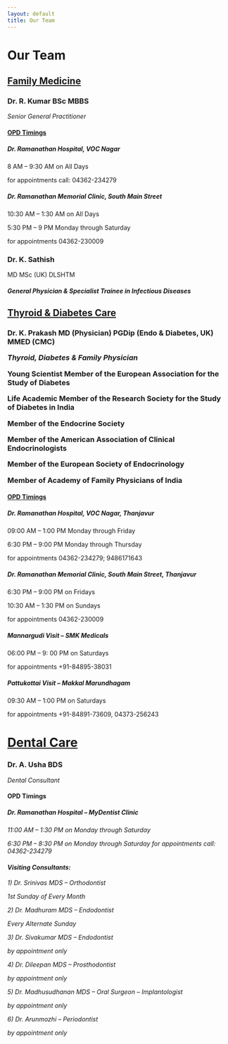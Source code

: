 ```yaml
---
layout: default
title: Our Team
---
```


<h1>Our Team </h1>
<h2><u>Family Medicine</u> </h2>


<h3><i class="fa fa-user-md fa-1x" aria-hidden="true"></i>  Dr. R. Kumar BSc MBBS </h3>

<i>Senior General Practitioner</i>

<h4><u>OPD Timings</u></h4>
<h5><i class="fa fa-hospital-o" aria-hidden="true"></i> Dr. Ramanathan Hospital, VOC Nagar</h5>

<i class="fa fa-arrow-circle-right" aria-hidden="true"></i> 8 AM – 9:30 AM on All Days

for appointments call: 04362-234279

<h5><i class="fa fa-hospital-o" aria-hidden="true"></i> Dr. Ramanathan Memorial Clinic, South Main Street</h5>

<i class="fa fa-arrow-circle-right" aria-hidden="true"></i> 10:30 AM – 1:30 AM on All Days

<i class="fa fa-arrow-circle-right" aria-hidden="true"></i> 5:30 PM – 9 PM Monday through Saturday

for appointments <i class="fa fa-phone-square" aria-hidden="true"></i> 04362-230009

 <h3><i class="fa fa-user-md fa-1x" aria-hidden="true"></i> Dr. K. Sathish </h3> MD MSc (UK)  DLSHTM

<h5><i>General Physician & Specialist Trainee in Infectious Diseases</i></h5>


<h2> <u>Thyroid & Diabetes Care </u></h2>

<h3><i class="fa fa-user-md fa-1x" aria-hidden="true"></i> Dr. K. Prakash MD (Physician) PGDip (Endo & Diabetes, UK) MMED (CMC)

<i>Thyroid, Diabetes & Family Physician</i>


<i class="fa fa-chevron-circle-right" aria-hidden="true"></i> Young Scientist Member of the European Association for the Study of Diabetes

<i class="fa fa-chevron-circle-right" aria-hidden="true"></i> Life Academic Member of the Research Society for the Study of Diabetes in India

<i class="fa fa-chevron-circle-right" aria-hidden="true"></i> Member of the Endocrine Society

<i class="fa fa-chevron-circle-right" aria-hidden="true"></i> Member of the American Association of Clinical Endocrinologists

<i class="fa fa-chevron-circle-right" aria-hidden="true"></i> Member of the European Society of Endocrinology

<i class="fa fa-chevron-circle-right" aria-hidden="true"></i> Member of Academy of Family Physicians of India

 

<h4><u>OPD Timings</u></h4>
<h5><i class="fa fa-hospital-o" aria-hidden="true"></i> Dr. Ramanathan Hospital, VOC Nagar, Thanjavur</h5>

<i class="fa fa-arrow-circle-right" aria-hidden="true"></i> 09:00 AM – 1:00 PM Monday through Friday

<i class="fa fa-arrow-circle-right" aria-hidden="true"></i> 6:30 PM – 9:00 PM Monday through Thursday

for appointments <i class="fa fa-phone-square" aria-hidden="true"></i> 04362-234279; 9486171643



<h5> Dr. Ramanathan Memorial Clinic, South Main Street, Thanjavur </h5>

<i class="fa fa-arrow-circle-right" aria-hidden="true"></i> 6:30 PM – 9:00 PM on Fridays

<i class="fa fa-arrow-circle-right" aria-hidden="true"></i> 10:30 AM – 1:30 PM on Sundays

for appointments <i class="fa fa-phone-square" aria-hidden="true"></i> 04362-230009



<h5> Mannargudi Visit – SMK Medicals </h5>

<i class="fa fa-arrow-circle-right" aria-hidden="true"></i> 06:00 PM – 9: 00 PM on Saturdays

for appointments <i class="fa fa-phone-square" aria-hidden="true"></i> +91-84895-38031

<h5> Pattukottai Visit – Makkal Marundhagam </h5>

<i class="fa fa-arrow-circle-right" aria-hidden="true"></i> 09:30 AM – 1:00 PM on Saturdays

for appointments <i class="fa fa-phone-square" aria-hidden="true"></i> +91-84891-73609, 04373-256243

<h1> <u>Dental Care </u></h1>

<h3><i class="fa fa-user-md fa-1x" aria-hidden="true"></i>Dr. A. Usha BDS </h3>
<i>Dental Consultant</i>

<h4><B>OPD Timings</B></h4>
<h5>Dr. Ramanathan Hospital – MyDentist Clinic</h5>

<i class="fa fa-arrow-circle-right" aria-hidden="true"> 11:00 AM – 1:30 PM on Monday through Saturday

<i class="fa fa-arrow-circle-right" aria-hidden="true"> 6:30 PM – 8:30 PM on Monday through Saturday
for appointments call: 04362-234279

<h4>Visiting Consultants:</h4>

<i class="fa fa-user-md fa-1g" aria-hidden="true"></i> 1) Dr. Srinivas MDS – Orthodontist

1st Sunday of Every Month

<i class="fa fa-user-md fa-1g" aria-hidden="true"></i> 2) Dr. Madhuram MDS – Endodontist

Every Alternate Sunday

<i class="fa fa-user-md fa-1g" aria-hidden="true"></i> 3) Dr. Sivakumar MDS – Endodontist

by appointment only

<i class="fa fa-user-md fa-1g" aria-hidden="true"></i> 4) Dr. Dileepan MDS – Prosthodontist

by appointment only

<i class="fa fa-user-md fa-1g" aria-hidden="true"></i> 5) Dr. Madhusudhanan MDS – Oral Surgeon – Implantologist

by appointment only

<i class="fa fa-user-md fa-1g" aria-hidden="true"></i> 6) Dr. Arunmozhi – Periodontist

by appointment only
